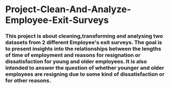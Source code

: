 # Project-Clean-And-Analyze-Employee-Exit-Surveys
### This project is about cleaning,transforming and analysing two datasets from 2 different Employee's exit surveys. The goal is to present insights into the relationships between the lengths of time of employment and reasons for resignation or dissatisfaction for young  and older employees. It is also intended to answer the question of whether younger and older employees are resigning due to some kind of dissatisfaction or for other reasons.
